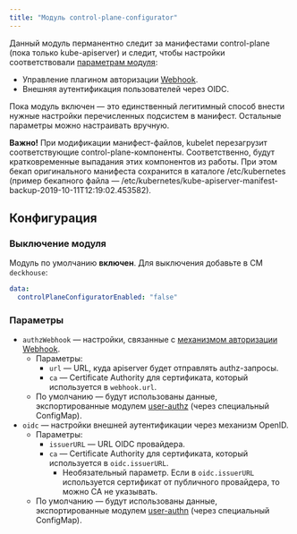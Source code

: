 ```yaml
---
title: "Модуль control-plane-configurator"
---
```


Данный модуль перманентно следит за манифестами control-plane (пока только kube-apiserver) и следит, чтобы настройки соответствовали [параметрам модуля](#параметры):

* Управление плагином авторизации [Webhook](https://kubernetes.io/docs/reference/access-authn-authz/webhook/).
* Внешняя аутентификация пользователей через OIDC.

Пока модуль включен — это единственный легитимный способ внести нужные настройки перечисленных подсистем в манифест. Остальные параметры можно настраивать вручную.

**Важно!** При модификации манифест-файлов, kubelet перезагрузит соответствующие control-plane-компоненты. Соответственно, будут кратковременные выпадания этих компонентов из работы. При этом бекап оригинального манифеста сохранится в каталоге /etc/kubernetes (пример бекапного файла — /etc/kubernetes/kube-apiserver-manifest-backup-2019-10-11T12:19:02.453582).

Конфигурация
------------

### Выключение модуля

Модуль по умолчанию **включен**. Для выключения добавьте в CM `deckhouse`:

```yaml
data:
  controlPlaneConfiguratorEnabled: "false"
```

### Параметры

* `authzWebhook` — настройки, связанные с [механизмом авторизации Webhook](https://kubernetes.io/docs/reference/access-authn-authz/webhook/).
  * Параметры:
    * `url` — URL, куда apiserver будет отправлять authz-запросы.
    * `ca` — Certificate Authority для сертификата, который используется в `webhook.url`.
  * По умолчанию — будут использованы данные, экспортированные модулем [user-authz](/modules/140-user-authz) (через специальный ConfigMap).
* `oidc` — настройки внешней аутентификации через механизм OpenID.
  * Параметры:
    * `issuerURL` — URL OIDC провайдера.
    * `ca` — Certificate Authority для сертификата, который используется в `oidc.issuerURL`.
      * Необязательный параметр. Если в `oidc.issuerURL` используется сертификат от публичного провайдера, то можно CA не указывать.
  * По умолчанию — будут использованы данные, экспортированные модулем [user-authn](/modules/150-user-authn) (через специальный ConfigMap).

